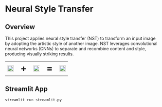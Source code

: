 # Neural Style Transfer

## Overview

This project applies neural style transfer (NST) to transform an input image by adopting the artistic style of another image. NST leverages convolutional neural networks (CNNs) to separate and recombine content and style, producing visually striking results.

<tr>
<table align="center">
  <tr>
    <td align="center"><img src="../NeuralStyleTransfer/Image/content_image.jpg" width="100%"></td>
    <td align="center" style="font-size: 30px; font-weight: bold;"> + </td>
    <td align="center"><img src="../NeuralStyleTransfer/Image/style_image.jpg" width="140%"></td>
    <td align="center" style="font-size: 30px; font-weight: bold;"> = </td>
    <td colspan="4" align="center"><img src="../NeuralStyleTransfer/Image/generated_image.jpg" width="100%"></td>
  </tr>
</table>

## Streamlit App

`streamlit run streamlit.py`